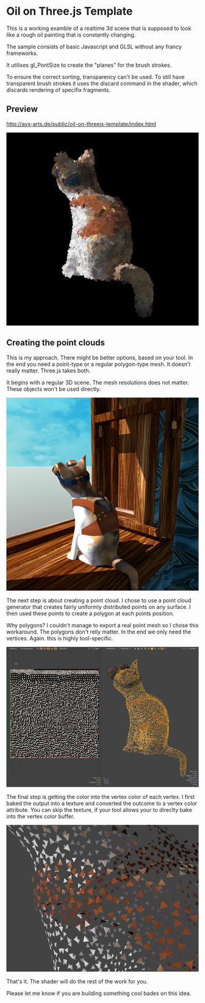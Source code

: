 # Oil on Three.js Template

This is a working examble of a realtime 3d scene that is supposed to look like a rough oil painting that is constantly changing.

The sample consists of basic Javascript and GLSL without any francy frameworks.

It utilises gl_PontSize to create the "planes" for the brush strokes.

To ensure the correct sorting, transparency can't be used. To still have transparent brush strokes it uses the discard command in the shader, which discards rendering of specifix fragments.

## Preview
http://ays-arts.de/public/oil-on-threejs-template/index.html

![base rendering](/readme/04_final.png)

## Creating the point clouds

This is my approach. There might be better options, based on your tool. In the end you need a point-type or a regular polygon-type mesh. It doesn't really matter. Three.js takes both.

It begins with a regular 3D scene. The mesh resolutions does not matter. These objects won't be used directly.

![base rendering](/readme/01_rendering.png)

The next step is about creating a point cloud. I chose to use a point cloud generator that creates fairly uniformly distributed points on any surface. I then used these points to create a polygon at each points position.

Why polygons? I couldn't manage to export a real point mesh so I chose this workaround. The polygons don't relly matter. In the end we only need the vertices. Again. this is highly tool-specific.

![base rendering](/readme/02_particle_mesh.png)

The final step is getting the color into the vertex color of each vertex. I first baked the output into a texture and converted the outcome to a vertex color attribute. You can skip the texture, if your tool allows your to direclty bake into the vertex color buffer.

![base rendering](/readme/03_vertex_color.png)

That's it. The shader will do the rest of the work for you.

Please let me know if you are building something cool bades on this idea.

